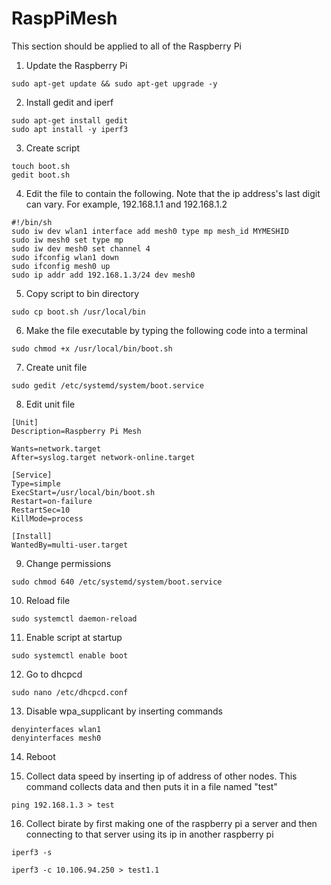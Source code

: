 # RaspPiMesh

This section should be applied to all of the Raspberry Pi

1. Update the Raspberry Pi

```
sudo apt-get update && sudo apt-get upgrade -y
```

2. Install gedit and iperf

```
sudo apt-get install gedit
sudo apt install -y iperf3
```

3. Create script

```
touch boot.sh
gedit boot.sh
```

4. Edit the file to contain the following. Note that the ip address's last digit can vary. For example, 192.168.1.1 and 192.168.1.2

```
#!/bin/sh
sudo iw dev wlan1 interface add mesh0 type mp mesh_id MYMESHID
sudo iw mesh0 set type mp
sudo iw dev mesh0 set channel 4
sudo ifconfig wlan1 down
sudo ifconfig mesh0 up
sudo ip addr add 192.168.1.3/24 dev mesh0 
```

5. Copy script to bin directory

```
sudo cp boot.sh /usr/local/bin
```

6. Make the file executable by typing the following code into a terminal

```
sudo chmod +x /usr/local/bin/boot.sh
```

7. Create unit file 

```
sudo gedit /etc/systemd/system/boot.service
```

8. Edit unit file

```
[Unit]
Description=Raspberry Pi Mesh

Wants=network.target
After=syslog.target network-online.target

[Service]
Type=simple
ExecStart=/usr/local/bin/boot.sh
Restart=on-failure
RestartSec=10
KillMode=process

[Install]
WantedBy=multi-user.target
```

9. Change permissions

```
sudo chmod 640 /etc/systemd/system/boot.service
```

10. Reload file

```
sudo systemctl daemon-reload
```

11. Enable script at startup

```
sudo systemctl enable boot
```

12. Go to dhcpcd

```
sudo nano /etc/dhcpcd.conf
```

13. Disable wpa_supplicant by inserting commands

```
denyinterfaces wlan1
denyinterfaces mesh0
```

14. Reboot

15. Collect data speed by inserting ip of address of other nodes. This command collects data and then puts it in a file named "test"

```
ping 192.168.1.3 > test
```

16. Collect birate by first making one of the raspberry pi a server and then connecting to that server using its ip in another raspberry pi 

```
iperf3 -s
```

```
iperf3 -c 10.106.94.250 > test1.1
```
